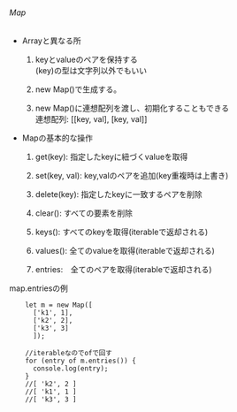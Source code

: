 ###### Map

- Arrayと異なる所  
  1. keyとvalueのペアを保持する  
  (key)の型は文字列以外でもいい

  2. new Map()で生成する。  

  3. new Map()に連想配列を渡し、初期化することもできる  
  連想配列: [[key, val], [key, val]]


- Mapの基本的な操作

  1. get(key): 指定したkeyに紐づくvalueを取得

  2. set(key, val): key,valのペアを追加(key重複時は上書き)

  3. delete(key): 指定したkeyに一致するペアを削除

  4. clear(): すべての要素を削除

  5. keys(): すべてのkeyを取得(iterableで返却される)

  6. values(): 全てのvalueを取得(iterableで返却される)

  7. entries:　全てのペアを取得(iterableで返却される)

map.entriesの例

        let m = new Map([
          ['k1', 1],
          ['k2', 2],
          ['k3', 3]
          ]);

        //iterableなのでofで回す
        for (entry of m.entries()) {
          console.log(entry);
        }
        //[ 'k2', 2 ]
        //[ 'k1', 1 ]
        //[ 'k3', 3 ]
